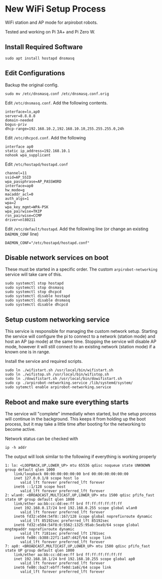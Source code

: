 # New WiFi Setup Process
WiFi station and AP mode for arpirobot robots.

Tested and working on Pi 3A+ and Pi Zero W.

## Install Required Software
```
sudo apt install hostapd dnsmasq
```

## Edit Configurations

Backup the original config.
```
sudo mv /etc/dnsmasq.conf /etc/dnsmasq.conf.orig
```

Edit `/etc/dnsmasq.conf`. Add the following contents.
```
interface=lo,ap0
server=8.8.8.8
domain-needed
bogus-priv
dhcp-range=192.168.10.2,192.168.10.10,255.255.255.0,24h
```

Edit `/etc/dhcpcd.conf`. Add the following
```
interface ap0
static ip_address=192.168.10.1
nohook wpa_supplicant
```

Edit `/etc/hostapd/hostapd.conf`
```
channel=11
ssid=AP_SSID
wpa_passphrase=AP_PASSWORD
interface=ap0
hw_mode=g
macaddr_acl=0
auth_algs=1
wpa=2
wpa_key_mgmt=WPA-PSK
wpa_pairwise=TKIP
rsn_pairwise=CCMP
driver=nl80211
```

Edit `/etc/default/hostapd`. Add the following line (or change an existing `DAEMON_CONF` line)
```
DAEMON_CONF="/etc/hostapd/hostapd.conf"
```

## Disable network services on boot
These must be started in a specific order. The custom `arpirobot-networking` service will take care of this.

```
sudo systemctl stop hostapd
sudo systemctl stop dnsmasq
sudo systemctl stop dhcpcd
sudo systemctl disable hostapd
sudo systemctl disable dnsmasq
sudo systemctl disable dhcpcd
```

## Setup custom networking service
This service is responsible for managing the custom network setup. Starting the service will configure the pi to connect to a network (station mode) and host an AP (ap mode) at the same time. Stopping the service will disable AP mode, however it will still connect to an existing network (station mode) if a known one is in range.

Install the service and required scripts.
```
sudo ln ./wifistart.sh /usr/local/bin/wifistart.sh
sudo ln ./wifistop.sh /usr/local/bin/wifistop.sh
sudo ln ./dowifistart.sh /usr/local/bin/dowifistart.sh
sudo cp ./arpirobot-networking.service /lib/systemd/system/
sudo sytemctl enable arpirobot-networking.service
```

## Reboot and make sure everything starts
The service will "complete" immediatly when started, but the setup process will continue in the background. This keeps it from holding up the boot process, but it may take a little time after booting for the networking to become active.

Network status can be checked with
```
ip -h addr
```

The output will look similar to the following if everything is working properly
```
1: lo: <LOOPBACK,UP,LOWER_UP> mtu 65536 qdisc noqueue state UNKNOWN group default qlen 1000
    link/loopback 00:00:00:00:00:00 brd 00:00:00:00:00:00
    inet 127.0.0.1/8 scope host lo
       valid_lft forever preferred_lft forever
    inet6 ::1/128 scope host
       valid_lft forever preferred_lft forever
2: wlan0: <BROADCAST,MULTICAST,UP,LOWER_UP> mtu 1500 qdisc pfifo_fast state UP group default qlen 1000
    link/ether aa:bb:cc:dd:ee:ff brd ff:ff:ff:ff:ff:ff
    inet 192.168.0.17/24 brd 192.168.0.255 scope global wlan0
       valid_lft forever preferred_lft forever
    inet6 fd32:e504:54f8::167/128 scope global noprefixroute dynamic
       valid_lft 85192sec preferred_lft 85192sec
    inet6 fd32:e504:54f8:0:5562:1325:95ab:5ea9/64 scope global mngtmpaddr noprefixroute dynamic
       valid_lft 7181sec preferred_lft 1781sec
    inet6 fe80::b388:22f1:1a87:d42f/64 scope link
       valid_lft forever preferred_lft forever
7: ap0: <BROADCAST,MULTICAST,UP,LOWER_UP> mtu 1500 qdisc pfifo_fast state UP group default qlen 1000
    link/ether aa:bb:cc:dd:ee:ff brd ff:ff:ff:ff:ff:ff
    inet 192.168.10.1/24 brd 192.168.10.255 scope global ap0
       valid_lft forever preferred_lft forever
    inet6 fe80::ba27:ebff:fe0d:1a8c/64 scope link
       valid_lft forever preferred_lft forever
```
